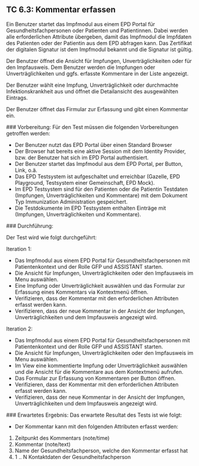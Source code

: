 ## TC 6.3: Kommentar erfassen
Ein Benutzer startet das Impfmodul aus einem EPD Portal für Gesundheitsfachpersonen oder Patienten und Patientinnen.  Dabei werden alle erforderlichen Attribute übergeben, damit das Impfmodul die Impfdaten des Patienten oder der Patientin aus dem EPD abfragen kann. Das Zertifikat der digitalen Signatur ist dem Impfmodul bekannt und die Signatur ist gültig.

Der Benutzer öffnet die Ansicht für Impfungen, Unverträglichkeiten oder für den Impfausweis. Dem Benutzer werden die Impfungen oder Unverträglichkeiten und ggfs. erfasste Kommentare in der Liste angezeigt.

Der Benutzer wählt eine Impfung, Unverträglichkeit oder durchmachte Infektionskrankheit aus und öffnet die Detailansicht des ausgewählten Eintrags.

Der Benutzer öffnet das Firmular zur Erfassung und gibt einen Kommentar ein. 

### Vorbereitung:
Für den Test müssen die folgenden Vorbereitungen getroffen werden:
- Der Benutzer nutzt das EPD Portal über einen Standard Browser
- Der Browser hat bereits eine aktive Session mit dem Identity Provider, bzw. der Benutzer hat sich im EPD Portal authentisiert.
- Der Benutzer startet das Impfmodul aus dem EPD Portal, per Button, Link, o.ä.  
- Das EPD Testsystem ist aufgeschaltet und erreichbar (Gazelle, EPD Playground, Testsystem einer Gemeinschaft, EPD Mock).
- Im EPD Testsystem sind für den Patienten oder die Patientin Testdaten (Impfungen, Unverträglichkeiten und Kommentare) mit dem Dokument Typ Immunization Administration gespeichert.
- Die Testdokumente im EPD Testsystem enthalten Einträge mit (Impfungen, Unverträglichkeiten und Kommentare).

### Durchführung:

Der Test wird wie folgt durchgeführt:

Iteration 1:
- Das Impfmodul aus einem EPD Portal für Gesundheitsfachpersonen mit Patientenkontext und der Rolle GFP und ASSISTANT starten.
- Die Ansicht für Impfungen, Unverträglichkeiten oder den Impfausweis im Menu auswählen.
- Eine Impfung oder Unverträglichkeit auswählen und das Formular zur Erfassung eines Kommentars via Kontextmenü öffnen.
- Verifizieren, dass der Kommentar mit den erforderlichen Attributen erfasst werden kann.
- Verifizieren, dass der neue Kommentar in der Ansicht der Impfungen, Unverträglichkeiten und dem Impfausweis angezeigt wird.

Iteration 2:
- Das Impfmodul aus einem EPD Portal für Gesundheitsfachpersonen mit Patientenkontext und der Rolle GFP und ASSISTANT starten.
- Die Ansicht für Impfungen, Unverträglichkeiten oder den Impfausweis im Menu auswählen.
- Im View eine kommentierte Impfung oder Unverträglichkeit auswählen und die Ansicht für die Kommentare aus dem Kontextmenü aufrufen.
- Das Formular zur Erfassung von Kommentaren per Button öffnen.
- Verifizieren, dass der Kommentar mit den erforderlichen Attributen erfasst werden kann.
- Verifizieren, dass der neue Kommentar in der Ansicht der Impfungen, Unverträglichkeiten und dem Impfausweis angezeigt wird.

### Erwartetes Ergebnis:
Das erwartete Resultat des Tests ist wie folgt:
- Der Kommentar kann mit den folgenden Attributen erfasst werden:  
1.	Zeitpunkt des Kommentars (note/time)
2.	Kommentar (note/text)
3.	Name der Gesundheitsfachperson, welche den Kommentar erfasst hat
4.	1 .. N Kontaktdaten der Gesundheitsfachperson
